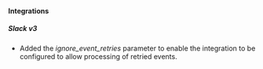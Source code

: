
#### Integrations
##### Slack v3
- Added the *ignore_event_retries* parameter to enable the integration to be configured to allow processing of retried events. 
